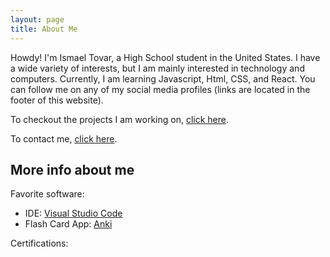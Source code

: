 ```yaml
---
layout: page
title: About Me
---
```




Howdy! I'm Ismael Tovar, a High School student in the United States. I have a wide variety of interests, but I am mainly interested in technology and computers. Currently, I am learning Javascript, Html, CSS, and React. You can follow me on any of my social media profiles (links are located in the footer of this website).

To checkout the projects I am working on, [click here](https://github.com/ismaeltovar?tab=repositories).

To contact me, [click here](https://ismaeltovar.com/contact/).

## More info about me

Favorite software:
- IDE: [Visual Studio Code](https://code.visualstudio.com/)
- Flash Card App: [Anki](https://apps.ankiweb.net/)

Certifications:
<div data-iframe-width="150" data-iframe-height="270" data-share-badge-id="a0d94245-1341-45bf-9ead-9b188450c6bf" data-share-badge-host="https://www.credly.com"></div><script type="text/javascript" async src="//cdn.credly.com/assets/utilities/embed.js"></script>

<div data-iframe-width="150" data-iframe-height="270" data-share-badge-id="71c986b9-7a70-492e-baf7-51cb95caaea4" data-share-badge-host="https://www.credly.com"></div><script type="text/javascript" async src="//cdn.credly.com/assets/utilities/embed.js"></script>